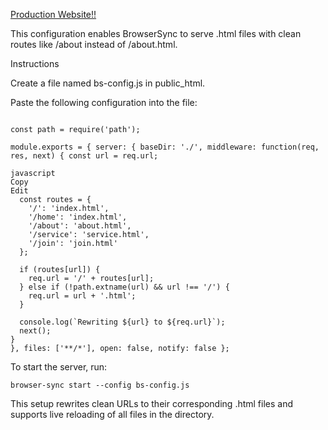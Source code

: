 [Production Website!!](https://codingreno.com)


This configuration enables BrowserSync to serve .html files with clean routes like /about instead of /about.html.

Instructions

Create a file named bs-config.js in public_html.

Paste the following configuration into the file:
```

const path = require('path');

module.exports = { server: { baseDir: './', middleware: function(req, res, next) { const url = req.url;

javascript
Copy
Edit
  const routes = {
    '/': 'index.html',
    '/home': 'index.html',
    '/about': 'about.html',
    '/service': 'service.html',
    '/join': 'join.html'
  };

  if (routes[url]) {
    req.url = '/' + routes[url];
  } else if (!path.extname(url) && url !== '/') {
    req.url = url + '.html';
  }

  console.log(`Rewriting ${url} to ${req.url}`);
  next();
}
}, files: ['**/*'], open: false, notify: false };
```

To start the server, run:
```
browser-sync start --config bs-config.js
```

This setup rewrites clean URLs to their corresponding .html files and supports live reloading of all files in the directory.

